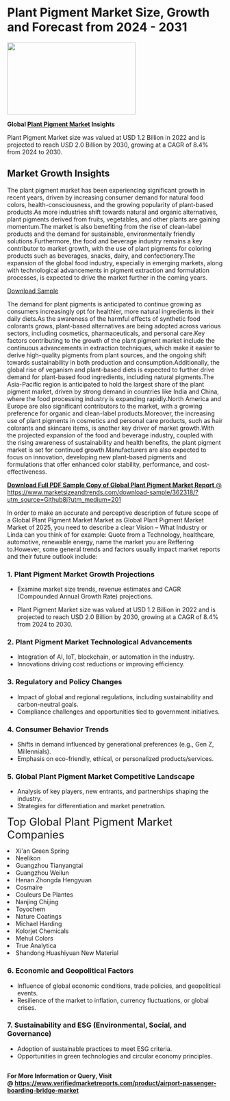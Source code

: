 <H1>Plant Pigment Market Size, Growth and Forecast from 2024 - 2031</H1><img class="aligncenter size-medium wp-image-584254" src="https://thirdeyenews.in/wp-content/uploads/2024/09/Global-Market-Research-300x168.jpeg" alt="" width="300" height="168" /><p><strong>Global&nbsp;<a href="https://www.marketsizeandtrends.com/download-sample/362318/?utm_source=Github8j?utm_medium=201">Plant Pigment Market</a> Insights</strong></p><p>Plant Pigment Market size was valued at USD 1.2 Billion in 2022 and is projected to reach USD 2.0 Billion by 2030, growing at a CAGR of 8.4% from 2024 to 2030.</p><p><h2>Market Growth Insights</h2> <p>The plant pigment market has been experiencing significant growth in recent years, driven by increasing consumer demand for natural food colors, health-consciousness, and the growing popularity of plant-based products.As more industries shift towards natural and organic alternatives, plant pigments derived from fruits, vegetables, and other plants are gaining momentum.The market is also benefiting from the rise of clean-label products and the demand for sustainable, environmentally friendly solutions.Furthermore, the food and beverage industry remains a key contributor to market growth, with the use of plant pigments for coloring products such as beverages, snacks, dairy, and confectionery.The expansion of the global food industry, especially in emerging markets, along with technological advancements in pigment extraction and formulation processes, is expected to drive the market further in the coming years.</p> <p><a href="#">Download Sample</a></p> <p>The demand for plant pigments is anticipated to continue growing as consumers increasingly opt for healthier, more natural ingredients in their daily diets.As the awareness of the harmful effects of synthetic food colorants grows, plant-based alternatives are being adopted across various sectors, including cosmetics, pharmaceuticals, and personal care.Key factors contributing to the growth of the plant pigment market include the continuous advancements in extraction techniques, which make it easier to derive high-quality pigments from plant sources, and the ongoing shift towards sustainability in both production and consumption.Additionally, the global rise of veganism and plant-based diets is expected to further drive demand for plant-based food ingredients, including natural pigments.The Asia-Pacific region is anticipated to hold the largest share of the plant pigment market, driven by strong demand in countries like India and China, where the food processing industry is expanding rapidly.North America and Europe are also significant contributors to the market, with a growing preference for organic and clean-label products.Moreover, the increasing use of plant pigments in cosmetics and personal care products, such as hair colorants and skincare items, is another key driver of market growth.With the projected expansion of the food and beverage industry, coupled with the rising awareness of sustainability and health benefits, the plant pigment market is set for continued growth.Manufacturers are also expected to focus on innovation, developing new plant-based pigments and formulations that offer enhanced color stability, performance, and cost-effectiveness.<p><a href="#"></p><p><span class=""><strong>Download Full PDF Sample Copy of Global Plant Pigment Market Report</strong> @ <a href="https://www.marketsizeandtrends.com/download-sample/362318/?utm_source=Github8j?utm_medium=201" target="_blank">https://www.marketsizeandtrends.com/download-sample/362318/?utm_source=Github8j?utm_medium=201</a></span></p><p>In order to make an accurate and perceptive description of future scope of a Global&nbsp;Plant Pigment Market Market as Global&nbsp;Plant Pigment Market Market of 2025, you need to describe a clear Vision &ndash; What Industry or Linda can you think of for example: Quote from a Technology, healthcare, automotive, renewable energy, name the market you are Reffering to.However, some general trends and factors usually impact market reports and their future outlook include:</p><h3>1.&nbsp;<strong>Plant Pigment Market Growth Projections</strong></h3><ul><li>Examine market size trends, revenue estimates and CAGR (Compounded Annual Growth Rate) projections.</li><li><p>Plant Pigment Market size was valued at USD 1.2 Billion in 2022 and is projected to reach USD 2.0 Billion by 2030, growing at a CAGR of 8.4% from 2024 to 2030.</p></li></ul><h3>2.&nbsp;<strong>Plant Pigment Market Technological Advancements</strong></h3><ul><li>Integration of AI, IoT, blockchain, or automation in the industry.</li><li>Innovations driving cost reductions or improving efficiency.</li></ul><h3>3.&nbsp;<strong>Regulatory and Policy Changes</strong></h3><ul><li>Impact of global and regional regulations, including sustainability and carbon-neutral goals.</li><li>Compliance challenges and opportunities tied to government initiatives.</li></ul><h3>4.&nbsp;<strong>Consumer Behavior Trends</strong></h3><ul><li>Shifts in demand influenced by generational preferences (e.g., Gen Z, Millennials).</li><li>Emphasis on eco-friendly, ethical, or personalized products/services.</li></ul><h3>5.&nbsp;<strong>Global Plant Pigment Market Competitive Landscape</strong></h3><ul><li>Analysis of key players, new entrants, and partnerships shaping the industry.</li><li>Strategies for differentiation and market penetration.</li></ul><p data-pm-slice="1 1 []"><span style="color: inherit; font-family: inherit; font-size: 25px;">Top Global Plant Pigment Market Companies</span></p><div class="" data-test-id=""><p><li>Xi'an Green Spring</li><li> Neelikon</li><li> Guangzhou Tianyangtai</li><li> Guangzhou Weilun</li><li> Henan Zhongda Hengyuan</li><li> Cosmaire</li><li> Couleurs De Plantes</li><li> Nanjing Chijing</li><li> Toyochem</li><li> Nature Coatings</li><li> Michael Harding</li><li> Kolorjet Chemicals</li><li> Mehul Colors</li><li> True Analytica</li><li> Shandong Huashiyuan New Material</li></p></div><h3>6.&nbsp;<strong>Economic and Geopolitical Factors</strong></h3><ul><li>Influence of global economic conditions, trade policies, and geopolitical events.</li><li>Resilience of the market to inflation, currency fluctuations, or global crises.</li></ul><h3>7.&nbsp;<strong>Sustainability and ESG (Environmental, Social, and Governance)</strong></h3><ul><li>Adoption of sustainable practices to meet ESG criteria.</li><li>Opportunities in green technologies and circular economy principles.</li></ul><h2><strong style="font-size: 14px;">For More Information or Query, Visit @&nbsp;</strong><a style="background-color: #ffffff; font-size: 14px;" href="https://www.marketsizeandtrends.com/report/plant-pigment-market/" target="_blank">https://www.verifiedmarketreports.com/product/airport-passenger-boarding-bridge-market</a></h2>